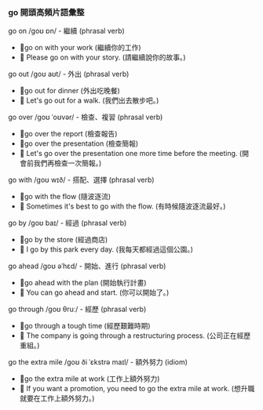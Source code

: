 ### go 開頭高頻片語彙整

go on /ɡoʊ ɒn/ - 繼續 (phrasal verb)
 - 📌go on with your work (繼續你的工作)
 - 📝 Please go on with your story. (請繼續說你的故事。)

go out /ɡoʊ aʊt/ - 外出 (phrasal verb)
 - 📌go out for dinner (外出吃晚餐)
 - 📝 Let's go out for a walk. (我們出去散步吧。)

go over /ɡoʊ ˈoʊvər/ - 檢查、複習 (phrasal verb)
 - 📌go over the report (檢查報告)
 - 📌go over the presentation (檢查簡報)
 - 📝 Let's go over the presentation one more time before the meeting. (開會前我們再檢查一次簡報。)

go with /ɡoʊ wɪð/ - 搭配、選擇 (phrasal verb)
 - 📌go with the flow (隨波逐流)
 - 📝 Sometimes it's best to go with the flow. (有時候隨波逐流最好。)

go by /ɡoʊ baɪ/ - 經過 (phrasal verb)
 - 📌go by the store (經過商店)
 - 📝 I go by this park every day. (我每天都經過這個公園。)

go ahead /ɡoʊ əˈhɛd/ - 開始、進行 (phrasal verb)
 - 📌go ahead with the plan (開始執行計畫)
 - 📝 You can go ahead and start. (你可以開始了。)

go through /ɡoʊ θruː/ - 經歷 (phrasal verb)
 - 📌go through a tough time (經歷艱難時期)
 - 📝 The company is going through a restructuring process. (公司正在經歷重組。)

go the extra mile /ɡoʊ ði ˈɛkstrə maɪl/ - 額外努力 (idiom)
 - 📌go the extra mile at work (工作上額外努力)
 - 📝 If you want a promotion, you need to go the extra mile at work. (想升職就要在工作上額外努力。)
